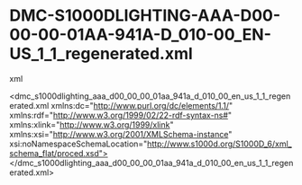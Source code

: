 # DMC-S1000DLIGHTING-AAA-D00-00-00-01AA-941A-D_010-00_EN-US_1_1_regenerated.xml

xml
<?xml version="1.0" encoding="UTF-8"?>
<dmc_s1000dlighting_aaa_d00_00_00_01aa_941a_d_010_00_en_us_1_1_regenerated.xml xmlns:dc="http://www.purl.org/dc/elements/1.1/" xmlns:rdf="http://www.w3.org/1999/02/22-rdf-syntax-ns#" xmlns:xlink="http://www.w3.org/1999/xlink" xmlns:xsi="http://www.w3.org/2001/XMLSchema-instance" xsi:noNamespaceSchemaLocation="http://www.s1000d.org/S1000D_6/xml_schema_flat/proced.xsd">
</dmc_s1000dlighting_aaa_d00_00_00_01aa_941a_d_010_00_en_us_1_1_regenerated.xml>